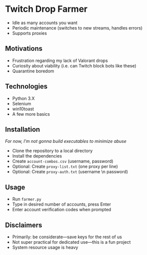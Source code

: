 # Twitch Drop Farmer
* Idle as many accounts you want
* Periodic maintenance (switches to new streams, handles errors)
* Supports proxies

## Motivations
* Frustration regarding my lack of Valorant drops
* Curiosity about viability (i.e. can Twitch block bots like these)
* Quarantine boredom

## Technologies
* Python 3.X
* Selenium
* win10toast
* A few more basics

## Installation
_For now, I'm not gonna build executables to minimize abuse_
* Clone the repository to a local directory
* Install the dependencies
* Create `account-combos.csv` (username, password)
* Optional: Create `proxy-list.txt` (one proxy per line)
* Optional: Create `proxy-auth.txt` (username \n password)

## Usage
* Run `farmer.py`
* Type in desired number of accounts, press Enter
* Enter account verification codes when prompted

## Disclaimers
* Primarily: be considerate⁠—save keys for the rest of us
* Not super practical for dedicated use⁠—this is a fun project
* System resource usage is heavy
